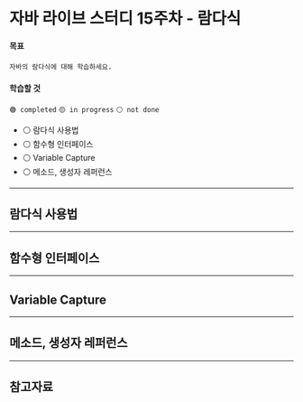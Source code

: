 # 자바 라이브 스터디 15주차 - 람다식

#### 목표

```
자바의 람다식에 대해 학습하세요.
```

#### 학습할 것

`🟢 completed` `🟡 in progress` `⚪ not done`

- ⚪ 람다식 사용법
- ⚪ 함수형 인터페이스
- ⚪ Variable Capture
- ⚪ 메소드, 생성자 레퍼런스

---

## 람다식 사용법



---

## 함수형 인터페이스



---

## Variable Capture



---

## 메소드, 생성자 레퍼런스



---

## 참고자료
<!-- 
- 남궁성. *Java의 정석 3판.* 도우출판, 2016.
- Evans, Benjamin J. and David Flanagan. *Java in a Nutshell.* O'Reilly Media, 2019.
- https://docs.oracle.com/javase/specs/jls/se15/html/jls-17.html
- https://docs.oracle.com/javase/7/docs/api/java/lang/Thread.State.html
- https://howtodoinjava.com/java/multi-threading/
- http://www.tcpschool.com/java/java_thread_concept
- https://www.baeldung.com/java-daemon-thread -->
